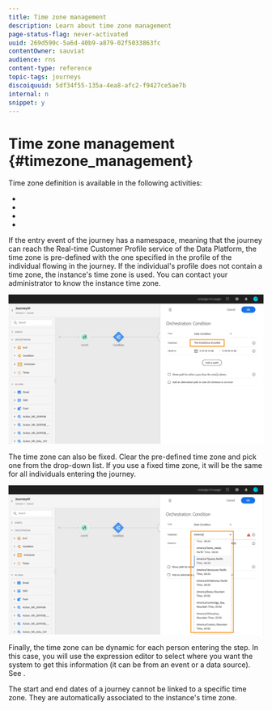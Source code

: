 ```yaml
---
title: Time zone management
description: Learn about time zone management
page-status-flag: never-activated
uuid: 269d590c-5a6d-40b9-a879-02f5033863fc
contentOwner: sauviat
audience: rns
content-type: reference
topic-tags: journeys
discoiquuid: 5df34f55-135a-4ea8-afc2-f9427ce5ae7b
internal: n
snippet: y
---
```



# Time zone management {#timezone_management}

Time zone definition is available in the following activities:

* [](../building-journeys/condition-activity.md#time_condition)
* [](../building-journeys/condition-activity.md#date_condition)
* [](../building-journeys/wait-activity.md#custom)
* [](../building-journeys/wait-activity.md#fixed_date)

If the entry event of the journey has a namespace, meaning that the journey can reach the Real-time Customer Profile service of the Data Platform, the time zone is pre-defined with the one specified in the profile of the individual flowing in the journey. If the individual's profile does not contain a time zone, the instance's time zone is used. You can contact your administrator to know the instance time zone.

![](../assets/journey73.png)

The time zone can also be fixed. Clear the pre-defined time zone and pick one from the drop-down list. If you use a fixed time zone, it will be the same for all individuals entering the journey. 

![](../assets/journey72.png)

Finally, the time zone can be dynamic for each person entering the step. In this case, you will use the expression editor to select where you want the system to get this information (it can be from an event or a data source). See [](../expression/expressionadvanced.md).


The start and end dates of a journey cannot be linked to a specific time zone. They are automatically associated to the instance's time zone.
